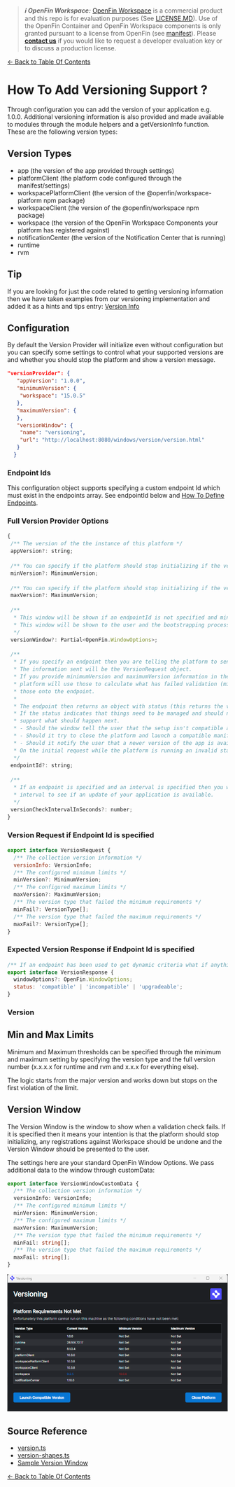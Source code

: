 > **_:information_source: OpenFin Workspace:_** [OpenFin Workspace](https://www.openfin.co/workspace/) is a commercial product and this repo is for evaluation purposes (See [LICENSE.MD](../LICENSE.MD)). Use of the OpenFin Container and OpenFin Workspace components is only granted pursuant to a license from OpenFin (see [manifest](../public/manifest.fin.json)). Please [**contact us**](https://www.openfin.co/workspace/poc/) if you would like to request a developer evaluation key or to discuss a production license.

[<- Back to Table Of Contents](../README.md)

# How To Add Versioning Support ?

Through configuration you can add the version of your application e.g. 1.0.0. Additional versioning information is also provided and made available to modules through the module helpers and a getVersionInfo function. These are the following version types:

## Version Types

- app (the version of the app provided through settings)
- platformClient (the platform code configured through the manifest/settings)
- workspacePlatformClient (the version of the @openfin/workspace-platform npm package)
- workspaceClient (the version of the @openfin/workspace npm package)
- workspace (the version of the OpenFin Workspace Components your platform has registered against)
- notificationCenter (the version of the Notification Center that is running)
- runtime
- rvm

## Tip

If you are looking for just the code related to getting versioning information then we have taken examples from our versioning implementation and added it as a hints and tips entry: [Version Info](../../hints-and-tips/docs/version-info.md)

## Configuration

By default the Version Provider will initialize even without configuration but you can specify some settings to control what your supported versions are and whether you should stop the platform and show a version message.

```json
"versionProvider": {
   "appVersion": "1.0.0",
   "minimumVersion": {
    "workspace": "15.0.5"
   },
   "maximumVersion": {
   },
   "versionWindow": {
    "name": "versioning",
    "url": "http://localhost:8080/windows/version/version.html"
   }
  }
```

### Endpoint Ids

This configuration object supports specifying a custom endpoint Id which must exist in the endpoints array. See endpointId below and [How To Define Endpoints](./how-to-define-endpoints.md).

### Full Version Provider Options

```javascript
{
 /** The version of the the instance of this platform */
 appVersion?: string;

 /** You can specify if the platform should stop initializing if the version is less than any of the specified minimum versions */
 minVersion?: MinimumVersion;

 /** You can specify if the platform should stop initializing if the version is more than any of the specified maximum versions */
 maxVersion?: MaximumVersion;

 /**
  * This window will be shown if an endpointId is not specified and min and max criteria has been specified and has not been met.
  * This window will be shown to the user and the bootstrapping process will be stopped.
  */
 versionWindow?: Partial<OpenFin.WindowOptions>;

 /**
  * If you specify an endpoint then you are telling the platform to send information to this endpoint.
  * The information sent will be the VersionRequest object.
  * If you provide minimumVersion and maximumVersion information in the settings then the
  * platform will use those to calculate what has failed validation (minimum and/or maximum) and pass
  * those onto the endpoint.
  *
  * The endpoint then returns an object with status (this returns the version info you sent, the min/max rules and what has failed. The failures indicate the state of the platform.).
  * If the status indicates that things need to be managed and should not proceed they will have a windowOptions property. This should be launched and that window will be built to
  * support what should happen next.
  * - Should the window tell the user that the setup isn't compatible and offer to shut down the platform?
  * - Should it try to close the platform and launch a compatible manifest?
  * - Should it notify the user that a newer version of the app is available and that they should restart?
  * On the initial request while the platform is running an invalid status will result in the bootstrapping stopping.
  */
 endpointId?: string;

 /**
  * If an endpoint is specified and an interval is specified then you want the platform to call this endpoint on an
  * interval to see if an update of your application is available.
  */
 versionCheckIntervalInSeconds?: number;
}
```

### Version Request if Endpoint Id is specified

```javascript
export interface VersionRequest {
  /** The collection version information */
  versionInfo: VersionInfo;
  /** The configured minimum limits */
  minVersion?: MinimumVersion;
  /** The configured maximum limits */
  maxVersion?: MaximumVersion;
  /** The version type that failed the minimum requirements */
  minFail?: VersionType[];
  /** The version type that failed the maximum requirements */
  maxFail?: VersionType[];
}
```

### Expected Version Response if Endpoint Id is specified

```javascript
/** If an endpoint has been used to get dynamic criteria what if anything has been the response. */
export interface VersionResponse {
  windowOptions?: OpenFin.WindowOptions;
  status: 'compatible' | 'incompatible' | 'upgradeable';
}
```

### Version

## Min and Max Limits

Minimum and Maximum thresholds can be specified through the minimum and maximum setting by specifying the version type and the full version number (x.x.x.x for runtime and rvm and x.x.x for everything else).

The logic starts from the major version and works down but stops on the first violation of the limit.

## Version Window

The Version Window is the window to show when a validation check fails. If it is specified then it means your intention is that the platform should stop initializing, any registrations against Workspace should be undone and the Version Window should be presented to the user.

The settings here are your standard OpenFin Window Options. We pass additional data to the window through customData:

```typescript
export interface VersionWindowCustomData {
  /** The collection version information */
  versionInfo: VersionInfo;
  /** The configured minimum limits */
  minVersion: MinimumVersion;
  /** The configured maximum limits */
  maxVersion: MaximumVersion;
  /** The version type that failed the minimum requirements */
  minFail: string[];
  /** The version type that failed the maximum requirements */
  maxFail: string[];
}
```

![Example Version Window](./assets/version-window.png)

## Source Reference

- [version.ts](../client/src/framework/version.ts)
- [version-shapes.ts](../client/src/framework/shapes/version-shapes.ts)
- [Sample Version Window](../public/windows/version)

[<- Back to Table Of Contents](../README.md)
